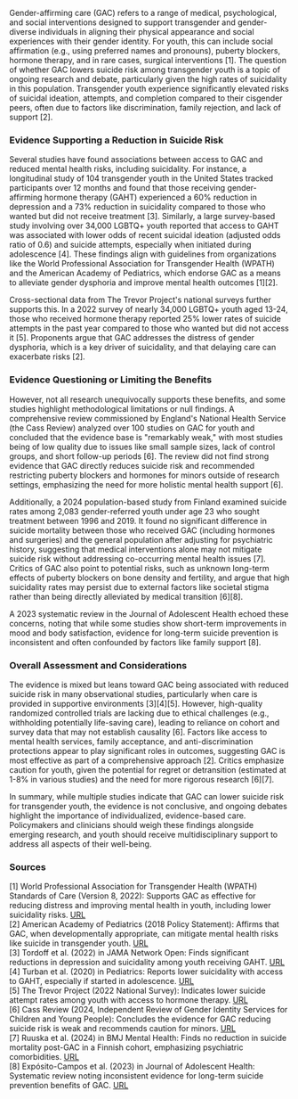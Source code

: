 Gender-affirming care (GAC) refers to a range of medical, psychological, and social interventions designed to support transgender and gender-diverse individuals in aligning their physical appearance and social experiences with their gender identity. For youth, this can include social affirmation (e.g., using preferred names and pronouns), puberty blockers, hormone therapy, and in rare cases, surgical interventions [1]. The question of whether GAC lowers suicide risk among transgender youth is a topic of ongoing research and debate, particularly given the high rates of suicidality in this population. Transgender youth experience significantly elevated risks of suicidal ideation, attempts, and completion compared to their cisgender peers, often due to factors like discrimination, family rejection, and lack of support [2].

### Evidence Supporting a Reduction in Suicide Risk
Several studies have found associations between access to GAC and reduced mental health risks, including suicidality. For instance, a longitudinal study of 104 transgender youth in the United States tracked participants over 12 months and found that those receiving gender-affirming hormone therapy (GAHT) experienced a 60% reduction in depression and a 73% reduction in suicidality compared to those who wanted but did not receive treatment [3]. Similarly, a large survey-based study involving over 34,000 LGBTQ+ youth reported that access to GAHT was associated with lower odds of recent suicidal ideation (adjusted odds ratio of 0.6) and suicide attempts, especially when initiated during adolescence [4]. These findings align with guidelines from organizations like the World Professional Association for Transgender Health (WPATH) and the American Academy of Pediatrics, which endorse GAC as a means to alleviate gender dysphoria and improve mental health outcomes [1][2].

Cross-sectional data from The Trevor Project's national surveys further supports this. In a 2022 survey of nearly 34,000 LGBTQ+ youth aged 13-24, those who received hormone therapy reported 25% lower rates of suicide attempts in the past year compared to those who wanted but did not access it [5]. Proponents argue that GAC addresses the distress of gender dysphoria, which is a key driver of suicidality, and that delaying care can exacerbate risks [2].

### Evidence Questioning or Limiting the Benefits
However, not all research unequivocally supports these benefits, and some studies highlight methodological limitations or null findings. A comprehensive review commissioned by England's National Health Service (the Cass Review) analyzed over 100 studies on GAC for youth and concluded that the evidence base is "remarkably weak," with most studies being of low quality due to issues like small sample sizes, lack of control groups, and short follow-up periods [6]. The review did not find strong evidence that GAC directly reduces suicide risk and recommended restricting puberty blockers and hormones for minors outside of research settings, emphasizing the need for more holistic mental health support [6].

Additionally, a 2024 population-based study from Finland examined suicide rates among 2,083 gender-referred youth under age 23 who sought treatment between 1996 and 2019. It found no significant difference in suicide mortality between those who received GAC (including hormones and surgeries) and the general population after adjusting for psychiatric history, suggesting that medical interventions alone may not mitigate suicide risk without addressing co-occurring mental health issues [7]. Critics of GAC also point to potential risks, such as unknown long-term effects of puberty blockers on bone density and fertility, and argue that high suicidality rates may persist due to external factors like societal stigma rather than being directly alleviated by medical transition [6][8].

A 2023 systematic review in the Journal of Adolescent Health echoed these concerns, noting that while some studies show short-term improvements in mood and body satisfaction, evidence for long-term suicide prevention is inconsistent and often confounded by factors like family support [8].

### Overall Assessment and Considerations
The evidence is mixed but leans toward GAC being associated with reduced suicide risk in many observational studies, particularly when care is provided in supportive environments [3][4][5]. However, high-quality randomized controlled trials are lacking due to ethical challenges (e.g., withholding potentially life-saving care), leading to reliance on cohort and survey data that may not establish causality [6]. Factors like access to mental health services, family acceptance, and anti-discrimination protections appear to play significant roles in outcomes, suggesting GAC is most effective as part of a comprehensive approach [2]. Critics emphasize caution for youth, given the potential for regret or detransition (estimated at 1-8% in various studies) and the need for more rigorous research [6][7].

In summary, while multiple studies indicate that GAC can lower suicide risk for transgender youth, the evidence is not conclusive, and ongoing debates highlight the importance of individualized, evidence-based care. Policymakers and clinicians should weigh these findings alongside emerging research, and youth should receive multidisciplinary support to address all aspects of their well-being.

### Sources
[1] World Professional Association for Transgender Health (WPATH) Standards of Care (Version 8, 2022): Supports GAC as effective for reducing distress and improving mental health in youth, including lower suicidality risks. [URL](https://www.wpath.org/publications/soc)  
[2] American Academy of Pediatrics (2018 Policy Statement): Affirms that GAC, when developmentally appropriate, can mitigate mental health risks like suicide in transgender youth. [URL](https://publications.aap.org/pediatrics/article/142/4/e20182162/37381/Ensuring-Comprehensive-Care-and-Support-for)  
[3] Tordoff et al. (2022) in JAMA Network Open: Finds significant reductions in depression and suicidality among youth receiving GAHT. [URL](https://jamanetwork.com/journals/jamanetworkopen/fullarticle/2789423)  
[4] Turban et al. (2020) in Pediatrics: Reports lower suicidality with access to GAHT, especially if started in adolescence. [URL](https://publications.aap.org/pediatrics/article/145/2/e20191725/68259/Access-to-Gender-Affirming-Hormones-During)  
[5] The Trevor Project (2022 National Survey): Indicates lower suicide attempt rates among youth with access to hormone therapy. [URL](https://www.thetrevorproject.org/survey-2022/)  
[6] Cass Review (2024, Independent Review of Gender Identity Services for Children and Young People): Concludes the evidence for GAC reducing suicide risk is weak and recommends caution for minors. [URL](https://cass.independent-review.uk/final-report/)  
[7] Ruuska et al. (2024) in BMJ Mental Health: Finds no reduction in suicide mortality post-GAC in a Finnish cohort, emphasizing psychiatric comorbidities. [URL](https://mentalhealth.bmj.com/content/27/1/e300940)  
[8] Expósito-Campos et al. (2023) in Journal of Adolescent Health: Systematic review noting inconsistent evidence for long-term suicide prevention benefits of GAC. [URL](https://www.jahonline.org/article/S1054-139X(23)00112-5/fulltext)